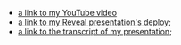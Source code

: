 - [a link to my YouTube video]()
- [a link to my Reveal presentation's deploy]();
- [a link to the transcript of my presentation]();